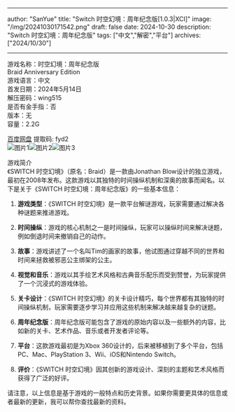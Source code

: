 
---
author: "SanYue"
title: "Switch 时空幻境：周年纪念版[1.0.3|XCI]"
image: "/img/20241030171542.png"
draft: false
date: 2024-10-30
description: "Switch 时空幻境：周年纪念版"
tags: ["中文","解密","平台"]
archives: ["2024/10/30"]

---

游戏名称：时空幻境：周年纪念版   
Braid Anniversary Edition    
游戏语言：中文  
首发日期：2024年5月14日  
解压密码：wing515  
是否有金手指：否  
版本：无   
容量：2.2G

[百度网盘](https://pan.baidu.com/s/1juFFan8DPqzMizCUdZSxKA) 提取码: fyd2  
![图片1](/img/657b4300ed.jpg)![图片2](/img/bc4827d35.jpg)![图片3](/img/99e3e1bef1d2e.jpg)  

游戏简介  
《SWITCH 时空幻境》（原名：Braid）是一款由Jonathan Blow设计的独立游戏，最初在2008年发布。这款游戏以其独特的时间操纵机制和深奥的故事而闻名。以下是关于《SWITCH 时空幻境：周年纪念版》的一些基本信息：

1. **游戏类型**：《SWITCH 时空幻境》是一款平台解谜游戏，玩家需要通过解决各种谜题来推进游戏。

2. **时间操纵**：游戏的核心机制之一是时间操纵，玩家可以操纵时间来解决谜题，例如倒退时间来撤销自己的动作。

3. **故事**：游戏讲述了一个名叫Tim的画家的故事，他试图通过穿越不同的世界和时间来拯救被邪恶公主绑架的公主。

4. **视觉和音乐**：游戏以其手绘艺术风格和古典音乐配乐而受到赞誉，为玩家提供了一个沉浸式的游戏体验。

5. **关卡设计**：《SWITCH 时空幻境》的关卡设计精巧，每个世界都有其独特的时间操纵机制，玩家需要逐步学习并应用这些机制来解决越来越复杂的谜题。

6. **周年纪念版**：周年纪念版可能包含了游戏的原始内容以及一些额外的内容，比如新的关卡、艺术作品、音乐或者开发者评论等。

7. **平台**：这款游戏最初是为Xbox 360设计的，后来被移植到了多个平台，包括PC、Mac、PlayStation 3、Wii、iOS和Nintendo Switch。

8. **评价**：《SWITCH 时空幻境》因其创新的游戏设计、深刻的主题和艺术风格而获得了广泛的好评。

请注意，以上信息是基于游戏的一般特点和历史背景。如果你需要更具体的信息或者最新的更新，我可以帮你查找最新的资料。
